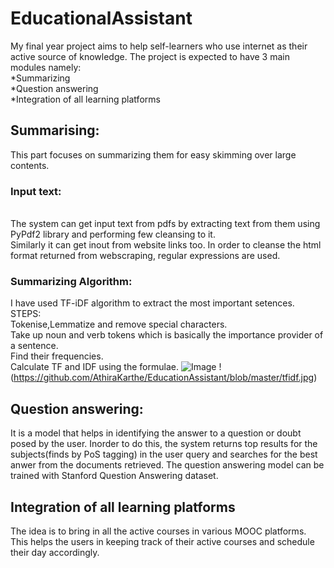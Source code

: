 # EducationalAssistant
My final year project aims to help self-learners who use internet as their active source of knowledge. The project is expected to have 3 main modules namely:
<br>*Summarizing
<br>*Question answering
<br>*Integration of all learning platforms

## Summarising:
This part focuses on summarizing them for easy skimming over large contents.
### Input text:
<br>The system can get input text from pdfs by extracting text from them using PyPdf2 library and performing few cleansing to it.
<br>Similarly it can get inout from website links too. In order to cleanse the html format returned from webscraping, regular expressions are used.
### Summarizing Algorithm:
I have used TF-iDF algorithm to extract the most important setences.
<br>STEPS:
<br>Tokenise,Lemmatize and remove special characters.
<br>Take up noun and verb tokens which is basically the importance provider of a sentence.
<br>Find their frequencies.
<br>Calculate TF and IDF using the formulae.
![Image](/tfidf.png)
!(https://github.com/AthiraKarthe/EducationAssistant/blob/master/tfidf.jpg)
## Question answering:
It is a model that helps in identifying the answer to a question or doubt posed by the user. Inorder to do this, the system returns top results for the subjects(finds by PoS tagging) in the user query and searches for the best anwer from the documents retrieved. The question answering model can be trained with Stanford Question Answering dataset.
## Integration of all learning platforms
The idea is to bring in all the active courses in various MOOC platforms. This helps the users in keeping track of their active courses and schedule their day accordingly.
